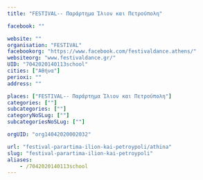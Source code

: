 ```yaml
---
title: "FESTIVAL-- Παράρτημα Ίλιον και Πετρούπολη"

facebook: ""

website: ""
organisation: "FESTIVAL"
facebookorg: "https://www.facebook.com/festivaldance.athens/"
websiteorg: "www.festivaldance.gr/"
UID: "7042020140113school"
cities: ["Αθήνα"]
perioxi: ""
address: ""

places: ["FESTIVAL-- Παράρτημα Ίλιον και Πετρούπολη"]
categories: [""]
subcategories: [""]
categoryNoSLug: [""]
subcategoriesNoSLug: [""]

orgUID: "org14042020002032"

url: "festival-parartima-ilion-kai-petroypoli/athina"
slug: "festival-parartima-ilion-kai-petroypoli"
aliases:
    - /7042020140113school
---
```





